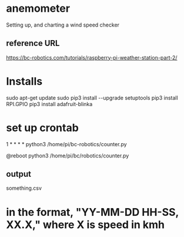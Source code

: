 # anemometer
Setting up, and charting a wind speed checker

## reference URL
https://bc-robotics.com/tutorials/raspberry-pi-weather-station-part-2/


# Installs

sudo apt-get update
sudo pip3 install --upgrade setuptools
pip3 install RPI.GPIO
pip3 install adafruit-blinka

# set up crontab
1 * * * * python3 /home/pi/bc-robotics/counter.py

@reboot python3 /home/pi/bc/robotics/counter.py

## output
something.csv
# in the format, "YY-MM-DD HH-SS, XX.X," where X is speed in kmh